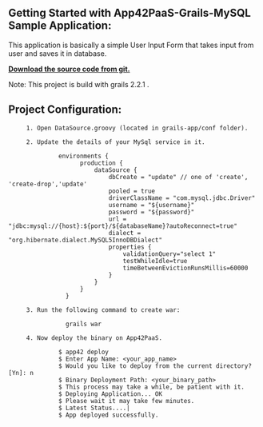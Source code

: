 Getting Started with App42PaaS-Grails-MySQL Sample Application:
---------------------------------------------------------

This application is basically a simple User Input Form that takes input from user and saves it in database.

<b>[Download the source code from git.](https://github.com/shephertz/App42PaaS-Grails-MySQL-Sample/archive/master.zip)</b>

Note: This project is build with grails 2.2.1 .

Project Configuration:
--------------------------

         1. Open DataSource.groovy (located in grails-app/conf folder).

         2. Update the details of your MySql service in it.

                  environments {  
						production {  
							dataSource {  
								dbCreate = "update" // one of 'create', 'create-drop','update'  
								pooled = true  
								driverClassName = "com.mysql.jdbc.Driver"  
								username = "${username}"  
								password = "${password}"  
								url = "jdbc:mysql://{host}:${port}/${databaseName}?autoReconnect=true"  
								dialect = "org.hibernate.dialect.MySQL5InnoDBDialect"  
								properties {  
									validationQuery="select 1"  
									testWhileIdle=true  
									timeBetweenEvictionRunsMillis=60000  
								}  
							}  
						}  
					}

         3. Run the following command to create war: 
				
					grails war
         
         4. Now deploy the binary on App42PaaS.
        
                  $ app42 deploy
                  $ Enter App Name: <your_app_name>
                  $ Would you like to deploy from the current directory? [Yn]: n
                  $ Binary Deployment Path: <your_binary_path>
                  $ This process may take a while, be patient with it.
                  $ Deploying Application... OK
                  $ Please wait it may take few minutes.
                  $ Latest Status....|
                  $ App deployed successfully.
